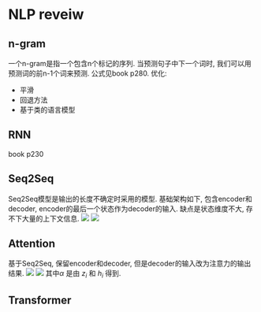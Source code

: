 # NLP reveiw

## n-gram

一个n-gram是指一个包含n个标记的序列.
当预测句子中下一个词时, 我们可以用预测词的前n-1个词来预测.
公式见book p280.
优化:
- 平滑
- 回退方法
- 基于类的语言模型

## RNN

book p230

## Seq2Seq 

Seq2Seq模型是输出的长度不确定时采用的模型.
基础架构如下, 包含encoder和decoder, encoder的最后一个状态作为decoder的输入.
缺点是状态维度不大, 存不下大量的上下文信息.
![](https://pic1.zhimg.com/80/v2-e258d6cd046c0567ad72a8fe930807cc_hd.jpg)
![](https://upload-images.jianshu.io/upload_images/15573329-9edc148897240231.png?imageMogr2/auto-orient/strip|imageView2/2/w/619)

## Attention

基于Seq2Seq, 保留encoder和decoder, 但是decoder的输入改为注意力的输出结果.
![](https://pic4.zhimg.com/80/v2-5a509cc5d422b5d83006f41738dd7b43_hd.jpg)
![](https://pic4.zhimg.com/80/v2-f0a7c907fca9301a628ac3a5bfe04ac7_hd.jpg)
其中$\alpha$ 是由 $z_i$ 和 $h_i$ 得到.

## Transformer



